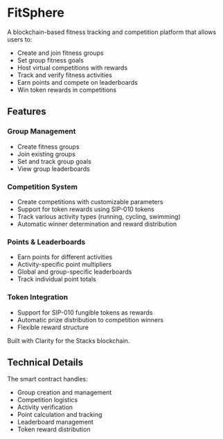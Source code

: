 # FitSphere

A blockchain-based fitness tracking and competition platform that allows users to:
- Create and join fitness groups
- Set group fitness goals
- Host virtual competitions with rewards
- Track and verify fitness activities
- Earn points and compete on leaderboards
- Win token rewards in competitions

## Features

### Group Management
- Create fitness groups
- Join existing groups
- Set and track group goals
- View group leaderboards

### Competition System
- Create competitions with customizable parameters
- Support for token rewards using SIP-010 tokens
- Track various activity types (running, cycling, swimming)
- Automatic winner determination and reward distribution

### Points & Leaderboards
- Earn points for different activities
- Activity-specific point multipliers
- Global and group-specific leaderboards
- Track individual point totals

### Token Integration
- Support for SIP-010 fungible tokens as rewards
- Automatic prize distribution to competition winners
- Flexible reward structure

Built with Clarity for the Stacks blockchain.

## Technical Details
The smart contract handles:
- Group creation and management
- Competition logistics 
- Activity verification
- Point calculation and tracking
- Leaderboard management
- Token reward distribution
